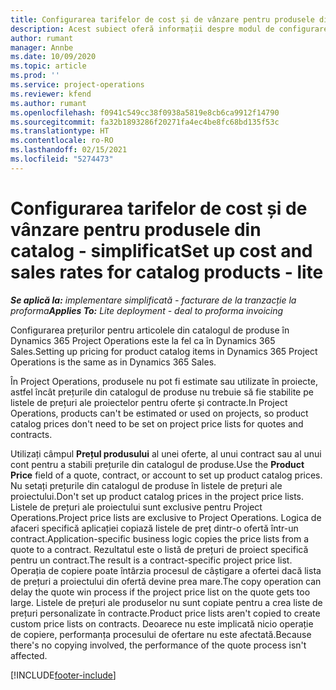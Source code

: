 ```yaml
---
title: Configurarea tarifelor de cost și de vânzare pentru produsele din catalog - simplificat
description: Acest subiect oferă informații despre modul de configurare al ratei de cost și vânzări pentru elemente dintr-un catalog de produse.
author: rumant
manager: Annbe
ms.date: 10/09/2020
ms.topic: article
ms.prod: ''
ms.service: project-operations
ms.reviewer: kfend
ms.author: rumant
ms.openlocfilehash: f0941c549cc38f0938a5819e8cb6ca9912f14790
ms.sourcegitcommit: fa32b1893286f20271fa4ec4be8fc68bd135f53c
ms.translationtype: HT
ms.contentlocale: ro-RO
ms.lasthandoff: 02/15/2021
ms.locfileid: "5274473"
---
```

# <a name="set-up-cost-and-sales-rates-for-catalog-products---lite"></a><span data-ttu-id="6bc23-103">Configurarea tarifelor de cost și de vânzare pentru produsele din catalog - simplificat</span><span class="sxs-lookup"><span data-stu-id="6bc23-103">Set up cost and sales rates for catalog products - lite</span></span>

<span data-ttu-id="6bc23-104">_**Se aplică la:** implementare simplificată - facturare de la tranzacție la proforma_</span><span class="sxs-lookup"><span data-stu-id="6bc23-104">_**Applies To:** Lite deployment - deal to proforma invoicing_</span></span>


<span data-ttu-id="6bc23-105">Configurarea prețurilor pentru articolele din catalogul de produse în Dynamics 365 Project Operations este la fel ca în Dynamics 365 Sales.</span><span class="sxs-lookup"><span data-stu-id="6bc23-105">Setting up pricing for product catalog items in Dynamics 365 Project Operations is the same as in Dynamics 365 Sales.</span></span>

<span data-ttu-id="6bc23-106">În Project Operations, produsele nu pot fi estimate sau utilizate în proiecte, astfel încât prețurile din catalogul de produse nu trebuie să fie stabilite pe listele de prețuri ale proiectelor pentru oferte și contracte.</span><span class="sxs-lookup"><span data-stu-id="6bc23-106">In Project Operations, products can't be estimated or used on projects, so product catalog prices don't need to be set on project price lists for quotes and contracts.</span></span>

<span data-ttu-id="6bc23-107">Utilizați câmpul **Prețul produsului** al unei oferte, al unui contract sau al unui cont pentru a stabili prețurile din catalogul de produse.</span><span class="sxs-lookup"><span data-stu-id="6bc23-107">Use the **Product Price** field of a quote, contract, or account to set up product catalog prices.</span></span> <span data-ttu-id="6bc23-108">Nu setați prețurile din catalogul de produse în listele de prețuri ale proiectului.</span><span class="sxs-lookup"><span data-stu-id="6bc23-108">Don't set up product catalog prices in the project price lists.</span></span> <span data-ttu-id="6bc23-109">Listele de prețuri ale proiectului sunt exclusive pentru Project Operations.</span><span class="sxs-lookup"><span data-stu-id="6bc23-109">Project price lists are exclusive to Project Operations.</span></span> <span data-ttu-id="6bc23-110">Logica de afaceri specifică aplicației copiază listele de preț dintr-o ofertă într-un contract.</span><span class="sxs-lookup"><span data-stu-id="6bc23-110">Application-specific business logic copies the price lists from a quote to a contract.</span></span> <span data-ttu-id="6bc23-111">Rezultatul este o listă de prețuri de proiect specifică pentru un contract.</span><span class="sxs-lookup"><span data-stu-id="6bc23-111">The result is a contract-specific project price list.</span></span> <span data-ttu-id="6bc23-112">Operația de copiere poate întârzia procesul de câștigare a ofertei dacă lista de prețuri a proiectului din ofertă devine prea mare.</span><span class="sxs-lookup"><span data-stu-id="6bc23-112">The copy operation can delay the quote win process if the project price list on the quote gets too large.</span></span> <span data-ttu-id="6bc23-113">Listele de prețuri ale produselor nu sunt copiate pentru a crea liste de prețuri personalizate în contracte.</span><span class="sxs-lookup"><span data-stu-id="6bc23-113">Product price lists aren't copied to create custom price lists on contracts.</span></span> <span data-ttu-id="6bc23-114">Deoarece nu este implicată nicio operație de copiere, performanța procesului de ofertare nu este afectată.</span><span class="sxs-lookup"><span data-stu-id="6bc23-114">Because there's no copying involved, the performance of the quote process isn't affected.</span></span>


[!INCLUDE[footer-include](../../includes/footer-banner.md)]